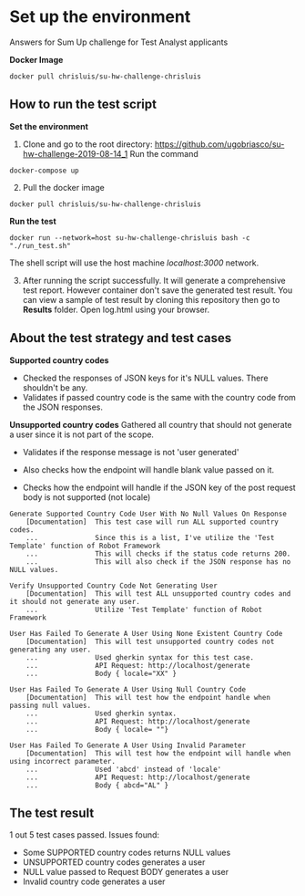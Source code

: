 # Set up the environment
Answers for Sum Up challenge for Test Analyst applicants

**Docker Image**
```
docker pull chrisluis/su-hw-challenge-chrisluis
```

## How to run the test script

**Set the environment**

1. Clone and go to the root directory: https://github.com/ugobriasco/su-hw-challenge-2019-08-14_1
Run the command
```
docker-compose up
```
2. Pull the docker image
```
docker pull chrisluis/su-hw-challenge-chrisluis
```
**Run the test**
```
docker run --network=host su-hw-challenge-chrisluis bash -c "./run_test.sh"
```
The shell script will use the host machine *localhost:3000* network.

3. After running the script successfully. It will generate a comprehensive test report. However container don't save the 
generated test result. You can view a sample of test result by cloning this repository then go to **Results** folder.
Open log.html using your browser.

## About the test strategy and test cases

**Supported country codes**
- Checked the responses of JSON keys for it's NULL values. There shouldn't be any.
- Validates if passed country code is the same with the country code from the JSON responses.

**Unsupported country codes**
Gathered all country that should not generate a user since it is not part of the scope.
- Validates if the response message is not 'user generated'

- Also checks how the endpoint will handle blank value passed on it.
- Checks how the endpoint will handle if the JSON key of the post request body is not supported (not locale)

```
Generate Supported Country Code User With No Null Values On Response
    [Documentation]  This test case will run ALL supported country codes.
    ...              Since this is a list, I've utilize the 'Test Template' function of Robot Framework
    ...              This will checks if the status code returns 200.
    ...              This will also check if the JSON response has no NULL values.

Verify Unsupported Country Code Not Generating User
    [Documentation]  This will test ALL unsupported country codes and it should not generate any user.
    ...              Utilize 'Test Template' function of Robot Framework

User Has Failed To Generate A User Using None Existent Country Code
    [Documentation]  This will test unsupported country codes not generating any user.
    ...              Used gherkin syntax for this test case.
    ...              API Request: http://localhost/generate
    ...              Body { locale="XX" }

User Has Failed To Generate A User Using Null Country Code
    [Documentation]  This will test how the endpoint handle when passing null values.
    ...              Used gherkin syntax.
    ...              API Request: http://localhost/generate
    ...              Body { locale= ""}

User Has Failed To Generate A User Using Invalid Parameter
    [Documentation]  This will test how the endpoint will handle when using incorrect parameter.
    ...              Used 'abcd' instead of 'locale'
    ...              API Request: http://localhost/generate
    ...              Body { abcd="AL" }

```

## The test result

1 out 5 test cases passed.
Issues found:
  - Some SUPPORTED country codes returns NULL values
  - UNSUPPORTED country codes generates a user
  - NULL value passed to Request BODY generates a user
  - Invalid country code generates a user
  



